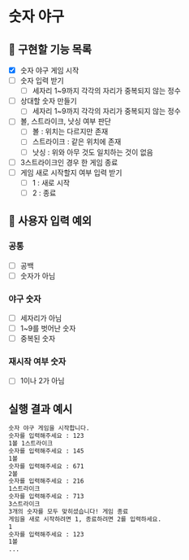 # 숫자 야구

## 🎯 구현할 기능 목록

- [x] 숫자 야구 게임 시작
- [ ] 숫자 입력 받기
    - [ ] 세자리 1~9까지 각각의 자리가 중복되지 않는 정수
- [ ] 상대할 숫자 만들기
    - [ ] 세자리 1~9까지 각각의 자리가 중복되지 않는 정수
- [ ] 볼, 스트라이크, 낫싱 여부 판단
    - [ ] 볼 : 위치는 다르지만 존재
    - [ ] 스트라이크 : 같은 위치에 존재
    - [ ] 낫싱 : 위와 아무 것도 일치하는 것이 없음
- [ ] 3스트라이크인 경우 한 게임 종료
- [ ] 게임 새로 시작할지 여부 입력 받기
    - [ ] 1 : 새로 시작
    - [ ] 2 : 종료

## 👿 사용자 입력 예외

### 공통

- [ ] 공백
- [ ] 숫자가 아님

### 야구 숫자

- [ ] 세자리가 아님
- [ ] 1~9를 벗어난 숫자
- [ ] 중복된 숫자

### 재시작 여부 숫자

- [ ] 1이나 2가 아님

## 실행 결과 예시

~~~markdown
숫자 야구 게임을 시작합니다.
숫자를 입력해주세요 : 123
1볼 1스트라이크
숫자를 입력해주세요 : 145
1볼
숫자를 입력해주세요 : 671
2볼
숫자를 입력해주세요 : 216
1스트라이크
숫자를 입력해주세요 : 713
3스트라이크
3개의 숫자를 모두 맞히셨습니다! 게임 종료
게임을 새로 시작하려면 1, 종료하려면 2를 입력하세요.
1
숫자를 입력해주세요 : 123
1볼
...
~~~